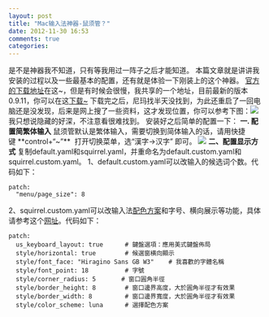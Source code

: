 ```yaml
---
layout: post
title: "Mac输入法神器-鼠须管？"
date: 2012-11-30 16:53
comments: true
categories: 
---
```


是不是神器我不知道，只有等我用过一阵子之后才能知道。 本篇文章就是讲讲我安装的过程以及一些最基本的配置，还有就是体验一下刚装上的这个神器。 [官方的下载地址](http://code.google.com/p/rimeime/)在这~，但是有时候会很慢，我共享的一个地址，目前最新的版本0.9.11，你可以在这[下载~](http://pan.baidu.com/share/link?shareid=138796&uk=2684558169) 下载完之后，尼玛找半天没找到，为此还重启了一回电脑还是没发现，后来是网上搜了一些资料，这才发现位置，你可以参考下图：![](http://m1.img.libdd.com/farm5/2012/1128/21/E15D546A9674892A5BA87D1B06649D481C48B49D2E937_664_353.JPEG) 我只想说隐藏的好深，不注意看很难找到。  安装好之后简单的配置一下： **一. 配置简繁体输入** 鼠须管默认是繁体输入，需要切换到简体输入的话，请用快捷键 **control+“~”**  打开切换菜单，选“漢字→汉字” 即可。 ![](http://m3.img.libdd.com/farm4/2012/1128/21/63BCA0BC2A6649E98F6A30371DBC8FB764A5D0362C762_245_270.PNG) **二、配置显示方式** 复制default.yaml和squirrel.yaml，并重命名为default.custom.yaml和squirrel.custom.yaml。 1、default.custom.yaml可以改输入的候选词个数。代码如下： 
    
    
    patch:
      "menu/page_size": 8

2、squirrel.custom.yaml可以改输入法[配色方案](https://gist.github.com/2309739)和字号、横向展示等功能，具体请参考这个[网址](http://code.google.com/p/rimeime/wiki/CustomizationGuide)。代码如下： 
    
    
    patch:
      us_keyboard_layout: true      # 鍵盤選項：應用美式鍵盤佈局
      style/horizontal: true        # 候選窗横向顯示
      style/font_face: "Hiragino Sans GB W3"    # 我喜歡的字體名稱
      style/font_point: 18          # 字號
      style/corner_radius: 5       # 窗口圓角半徑
      style/border_height: 8        # 窗口邊界高度，大於圓角半徑才有效果
      style/border_width: 8         # 窗口邊界寬度，大於圓角半徑才有效果
      style/color_scheme: luna      # 選擇配色方案